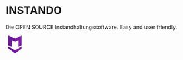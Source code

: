 # INSTANDO

Die OPEN SOURCE Instandhaltungssoftware.
Easy and user friendly.

![alt text](https://github.com/adam-p/markdown-here/raw/master/src/common/images/icon48.png "Logo Title Text 1")
